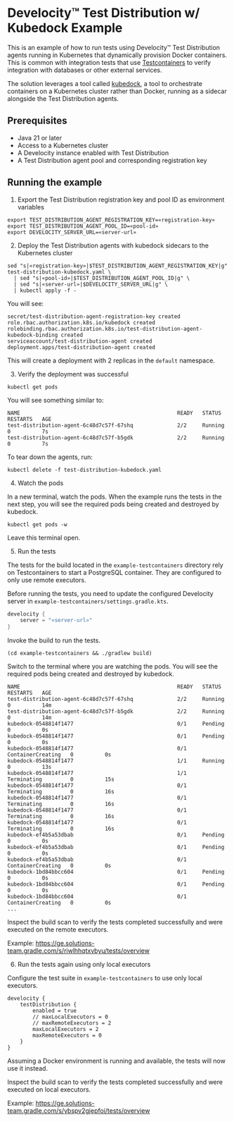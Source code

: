 # Develocity™ Test Distribution w/ Kubedock Example

This is an example of how to run tests using Develocity™ Test Distribution agents running in Kubernetes that dynamically provision Docker containers.
This is common with integration tests that use [Testcontainers](https://testcontainers.com/) to verify integration with databases or other external services.  

The solution leverages a tool called [kubedock](https://github.com/joyrex2001/kubedock), a tool to orchestrate containers on a Kubernetes cluster rather than Docker, running as a sidecar alongside the Test Distribution agents.

## Prerequisites

- Java 21 or later
- Access to a Kubernetes cluster
- A Develocity instance enabled with Test Distribution
- A Test Distribution agent pool and corresponding registration key

## Running the example

1. Export the Test Distribution registration key and pool ID as environment variables

```shell
export TEST_DISTRIBUTION_AGENT_REGISTRATION_KEY=«registration-key»
export TEST_DISTRIBUTION_AGENT_POOL_ID=«pool-id»
export DEVELOCITY_SERVER_URL=«server-url»
```

2. Deploy the Test Distribution agents with kubedock sidecars to the Kubernetes cluster

```shell
sed "s|«registration-key»|$TEST_DISTRIBUTION_AGENT_REGISTRATION_KEY|g" test-distribution-kubedock.yaml \
  | sed "s|«pool-id»|$TEST_DISTRIBUTION_AGENT_POOL_ID|g" \
  | sed "s|«server-url»|$DEVELOCITY_SERVER_URL|g" \
  | kubectl apply -f -
```

You will see:

```text
secret/test-distribution-agent-registration-key created
role.rbac.authorization.k8s.io/kubedock created
rolebinding.rbac.authorization.k8s.io/test-distribution-agent-kubedock-binding created
serviceaccount/test-distribution-agent created
deployment.apps/test-distribution-agent created
```

This will create a deployment with 2 replicas in the `default` namespace.

3. Verify the deployment was successful

```shell
kubectl get pods
```

You will see something similar to:

```text
NAME                                                  READY   STATUS    RESTARTS   AGE
test-distribution-agent-6c48d7c57f-67shq              2/2     Running   0          7s
test-distribution-agent-6c48d7c57f-b5gdk              2/2     Running   0          7s
```

To tear down the agents, run: 

```shell
kubectl delete -f test-distribution-kubedock.yaml
```

4. Watch the pods

In a new terminal, watch the pods.
When the example runs the tests in the next step, you will see the required pods being created and destroyed by kubedock.

```shell
kubectl get pods -w
```

Leave this terminal open.

5. Run the tests

The tests for the build located in the `example-testcontainers` directory rely on Testcontainers to start a PostgreSQL container.
They are configured to only use remote executors.

Before running the tests, you need to update the configured Develocity server in `example-testcontainers/settings.gradle.kts`.

```kotlin
develocity {
    server = "«server-url»"
}
```

Invoke the build to run the tests.

```shell
(cd example-testcontainers && ./gradlew build)
```

Switch to the terminal where you are watching the pods.
You will see the required pods being created and destroyed by kubedock.

```text
NAME                                                  READY   STATUS              RESTARTS   AGE
test-distribution-agent-6c48d7c57f-67shq              2/2     Running             0          14m
test-distribution-agent-6c48d7c57f-b5gdk              2/2     Running             0          14m
kubedock-0548814f1477                                 0/1     Pending             0          0s
kubedock-0548814f1477                                 0/1     Pending             0          0s
kubedock-0548814f1477                                 0/1     ContainerCreating   0          0s
kubedock-0548814f1477                                 1/1     Running             0          13s
kubedock-0548814f1477                                 1/1     Terminating         0          15s
kubedock-0548814f1477                                 0/1     Terminating         0          16s
kubedock-0548814f1477                                 0/1     Terminating         0          16s
kubedock-0548814f1477                                 0/1     Terminating         0          16s
kubedock-0548814f1477                                 0/1     Terminating         0          16s
kubedock-ef4b5a53dbab                                 0/1     Pending             0          0s
kubedock-ef4b5a53dbab                                 0/1     Pending             0          0s
kubedock-ef4b5a53dbab                                 0/1     ContainerCreating   0          0s
kubedock-1bd84bbcc604                                 0/1     Pending             0          0s
kubedock-1bd84bbcc604                                 0/1     Pending             0          0s
kubedock-1bd84bbcc604                                 0/1     ContainerCreating   0          0s
...
```

Inspect the build scan to verify the tests completed successfully and were executed on the remote executors.

Example: https://ge.solutions-team.gradle.com/s/riwlhhqtxvbyu/tests/overview

6. Run the tests again using only local executors

Configure the test suite in `example-testcontainers` to use only local executors.

```text
develocity {
    testDistribution {
        enabled = true
        // maxLocalExecutors = 0
        // maxRemoteExecutors = 2
        maxLocalExecutors = 2
        maxRemoteExecutors = 0
    }
}
```

Assuming a Docker environment is running and available, the tests will now use it instead. 

Inspect the build scan to verify the tests completed successfully and were executed on local executors.

Example: https://ge.solutions-team.gradle.com/s/ybspv2gjepfoi/tests/overview
